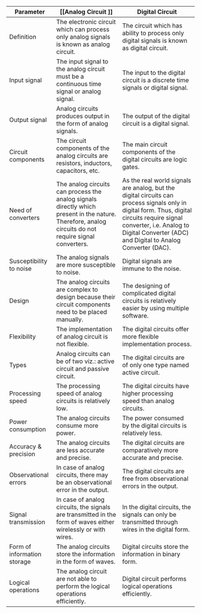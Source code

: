 | Parameter                   | [[Analog Circuit ]]                                                                                                                                       | Digital Circuit                                                                                                                                                                                                                         |
|-----------------------------|-------------------------------------------------------------------------------------------------------------------------------------------------------|-----------------------------------------------------------------------------------------------------------------------------------------------------------------------------------------------------------------------------------------|
| Definition                  | The electronic circuit which can process only analog signals is known as analog circuit.                                                              | The circuit which has ability to process only digital signals is known as digital circuit.                                                                                                                                              |
| Input signal                | The input signal to the analog circuit must be a continuous time signal or analog signal.                                                             | The input to the digital circuit is a discrete time signals or digital signal.                                                                                                                                                          |
| Output signal               | Analog circuits produces output in the form of analog signals.                                                                                        | The output of the digital circuit is a digital signal.                                                                                                                                                                                  |
| Circuit components          | The circuit components of the analog circuits are resistors, inductors, capacitors, etc.                                                              | The main circuit components of the digital circuits are logic gates.                                                                                                                                                                    |
| Need of converters          | The analog circuits can process the analog signals directly which present in the nature. Therefore, analog circuits do not require signal converters. | As the real world signals are analog, but the digital circuits can process signals only in digital form. Thus, digital circuits require signal converter, i.e. Analog to Digital Converter (ADC) and Digital to Analog Converter (DAC). |
| Susceptibility to noise     | The analog signals are more susceptible to noise.                                                                                                     | Digital signals are immune to the noise.                                                                                                                                                                                                |
| Design                      | The analog circuits are complex to design because their circuit components need to be placed manually.                                                | The designing of complicated digital circuits is relatively easier by using multiple software.                                                                                                                                          |
| Flexibility                 | The implementation of analog circuit is not flexible.                                                                                                 | The digital circuits offer more flexible implementation process.                                                                                                                                                                        |
| Types                       | Analog circuits can be of two viz.: active circuit and passive circuit.                                                                               | The digital circuits are of only one type named active circuit.                                                                                                                                                                         |
| Processing speed            | The processing speed of analog circuits is relatively low.                                                                                            | The digital circuits have higher processing speed than analog circuits.                                                                                                                                                                 |
| Power consumption           | The analog circuits consume more power.                                                                                                               | The power consumed by the digital circuits is relatively less.                                                                                                                                                                          |
| Accuracy &amp; precision    | The analog circuits are less accurate and precise.                                                                                                    | The digital circuits are comparatively more accurate and precise.                                                                                                                                                                       |
| Observational errors        | In case of analog circuits, there may be an observational error in the output.                                                                        | The digital circuits are free from observational errors in the output.                                                                                                                                                                  |
| Signal transmission         | In case of analog circuits, the signals are transmitted in the form of waves either wirelessly or with wires.                                         | In the digital circuits, the signals can only be transmitted through wires in the digital form.                                                                                                                                         |
| Form of information storage | The analog circuits store the information in the form of waves.                                                                                       | Digital circuits store the information in binary form.                                                                                                                                                                                  |
| Logical operations          | The analog circuit are not able to perform the logical operations efficiently.                                                                        | Digital circuit performs logical operations efficiently.                                                                                                                                                                                |
